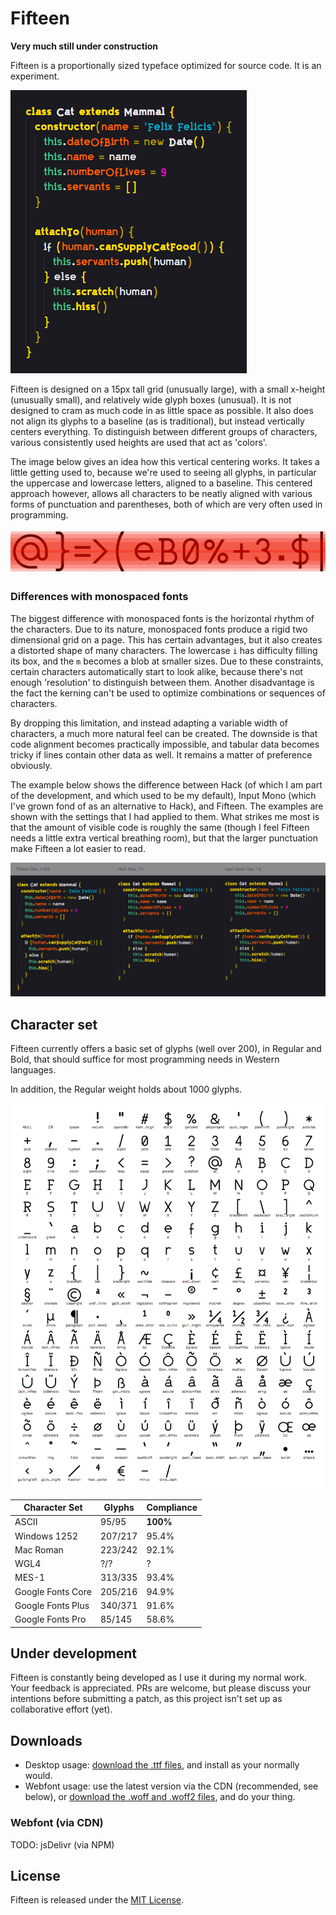 # Fifteen

**Very much still under construction**

Fifteen is a proportionally sized typeface optimized for source code. It is an experiment.

![](images/javascript-cat.png)

Fifteen is designed on a 15px tall grid (unusually large), with a small x-height (unusually small), and relatively wide glyph boxes (unusual). It is not designed to cram as much code in as little space as possible. It also does not align its glyphs to a baseline (as is traditional), but instead vertically centers everything. To distinguish between different groups of characters, various consistently used heights are used that act as 'colors'.

The image below gives an idea how this vertical centering works. It takes a little getting used to, because we're used to seeing all glyphs, in particular the uppercase and lowercase letters, aligned to a baseline. This centered approach however, allows all characters to be neatly aligned with various forms of punctuation and parentheses, both of which are very often used in programming.

[![](images/vertical-grid-example.png)](images/vertical-grid-example.png)

### Differences with monospaced fonts

The biggest difference with monospaced fonts is the horizontal rhythm of the characters. Due to its nature, monospaced fonts produce a rigid two dimensional grid on a page. This has certain advantages, but it also creates a distorted shape of many characters. The lowercase `i` has difficulty filling its box, and the `m` becomes a blob at smaller sizes. Due to these constraints, certain characters automatically start to look alike, because there's not enough 'resolution' to distinguish between them. Another disadvantage is the fact the kerning can't be used to optimize combinations or sequences of characters.

By dropping this limitation, and instead adapting a variable width of characters, a much more natural feel can be created.
The downside is that code alignment becomes practically impossible, and tabular data becomes tricky if lines contain other data as well.
It remains a matter of preference obviously.

The example below shows the difference between Hack (of which I am part of the development, and which used to be my default), Input Mono (which I've grown fond of as an alternative to Hack), and Fifteen. The examples are shown with the settings that I had applied to them. What strikes me most is that the amount of visible code is roughly the same (though I feel Fifteen needs a little extra vertical breathing room), but that the larger punctuation make Fifteen a lot easier to read.

[![](images/javascript-cat-comparison.png)](images/javascript-cat-comparison.png)

## Character set

Fifteen currently offers a basic set of glyphs (well over 200), in Regular and Bold, that should suffice for most programming needs in Western languages.

In addition, the Regular weight holds about 1000 glyphs.

[![](images/character-set.png)](images/character-set.png)

| Character Set | Glyphs | Compliance |
| --- | --- | --- |
| ASCII | 95/95 | **100%** |
| Windows 1252 | 207/217 | 95.4% |
| Mac Roman | 223/242 | 92.1% |
| WGL4 | ?/? | ? |
| MES-1 | 313/335 | 93.4% |
| Google Fonts Core | 205/216 | 94.9% |
| Google Fonts Plus | 340/371 | 91.6% |
| Google Fonts Pro | 85/145 | 58.6% |

## Under development

Fifteen is constantly being developed as I use it during my normal work. Your feedback is appreciated. PRs are welcome, but please discuss your intentions before submitting a patch, as this project isn't set up as collaborative effort (yet).

## Downloads

- Desktop usage: [download the .ttf files](build/ttf/Fifteen.zip), and install as your normally would.
- Webfont usage: use the latest version via the CDN (recommended, see below), or [download the .woff and .woff2 files](build/web/Fifteen-Web.zip), and do your thing.

### Webfont (via CDN)

TODO: jsDelivr (via NPM)

## License

Fifteen is released under the [MIT License](LICENSE]).
